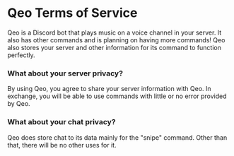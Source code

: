 # Qeo Terms of Service 

Qeo is a Discord bot that plays music on a voice channel in your server. It also has other commands and is planning on having more commands!
Qeo also stores your server and other information for its command to function perfectly.

### What about your server privacy?
By using Qeo, you agree to share your server information with Qeo. In exchange, you will be able to use commands with little or no error provided by Qeo.

### What about your chat privacy?
Qeo does store chat to its data mainly for the "snipe" command. Other than that, there will be no other uses for it.
